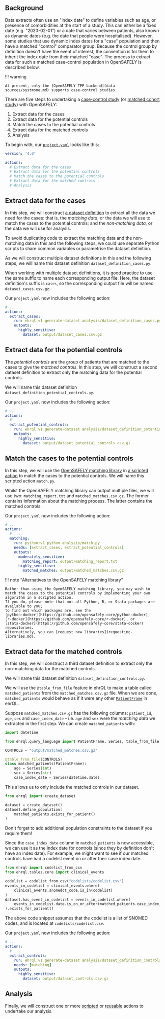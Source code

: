 ## Background

Data extracts often use an "index date" to define variables such as age, or presence of comorbidities at the start of a study.
This can either be a fixed date (e.g. "2020-02-01") or a date that varies between patients, also known as dynamic dates (e.g. the date that people were hospitalised).
However, some studies that use dynamic index dates for a "case" population and then have a matched "control" comparator group.
Because the control group by definition doesn't have the event of interest, the convention is for them to inherit the index date from their matched "case".
The process to extract data for such a matched case-control population in OpenSAFELY is described below.

!!! warning

    At present, only the [OpenSAFELY TPP backend](data-sources/systmone.md) supports case-control studies.

There are five steps to undertaking a [case-control study](https://en.wikipedia.org/wiki/Case%E2%80%93control_study) (or [matched cohort study](https://en.wikipedia.org/wiki/Nested_case%E2%80%93control_study)) with OpenSAFELY:

1. Extract data for the cases
2. Extract data for the potential controls
3. Match the cases to the potential controls
4. Extract data for the matched controls
5. Analysis

To begin with, our [`project.yaml`](actions-pipelines.md) looks like this:

```yaml
version: '4.0'

actions:
  # Extract data for the cases
  # Extract data for the potential controls
  # Match the cases to the potential controls
  # Extract data for the matched controls
  # Analysis
```

## Extract data for the cases

In this step, we will construct [a dataset definition](../ehrql/tutorial/building-a-dataset) to extract all the data we need for the cases:
that is, the *matching data*, or the data we will use to match the cases to the potential controls;
and the *non-matching data*, or the data we will use for analysis.

To avoid duplicating code to extract the matching data and the non-matching data in this and the following steps,
we could use separate Python scripts to share common variables or parametrise the dataset definition.

As we will construct multiple dataset definitions in this and the following steps,
we will name this dataset definition `dataset_definition_cases.py`.

When working with multiple dataset definitions, it is good practice to use the same suffix to name each corresponding output file.
Here, the dataset definition's suffix is `cases`, so the corresponding output file will be named `dataset_cases.csv.gz`.

Our `project.yaml` now includes the following action:

```yaml
# ...
actions:
  extract_cases:
    run: ehrql:v1 generate-dataset analysis/dataset_definition_cases.py --output output/dataset_cases.csv.gz
    outputs:
      highly_sensitive:
        dataset: output/dataset_cases.csv.gz
```

## Extract data for the potential controls

The *potential controls* are the group of patients that are matched to the cases to give the *matched controls*.
In this step, we will construct a second dataset definition to extract only the matching data for the potential controls.

We will name this dataset definition `dataset_definition_potential_controls.py`.


Our `project.yaml` now includes the following action:

```yaml
# ...
actions:
  # ...
  extract_potential_controls:
    run: ehrql:v1 generate-dataset analysis/dataset_definition_potential_controls.py --output output/dataset_potential_controls.csv.gz
    outputs:
      highly_sensitive:
        dataset: output/dataset_potential_controls.csv.gz
```

## Match the cases to the potential controls

In this step, we will use the [OpenSAFELY matching library](https://github.com/opensafely-core/matching#readme) in [a scripted action](actions-scripts.md) to match the cases to the potential controls.
We will name this scripted action `match.py`.

Whilst the OpenSAFELY matching library can output multiple files, we will use two: `matching_report.txt` and `matched_matches.csv.gz`.
The former contains information about the matching process.
The latter contains the matched controls.

Our `project.yaml` now includes the following action:

```yaml
# ...
actions:
  # ...
  matching:
    run: python:v1 python analysis/match.py
    needs: [extract_cases, extract_potential_controls]
    outputs:
      moderately_sensitive:
        matching_report: output/matching_report.txt
      highly_sensitive:
        matched_matches: output/matched_matches.csv.gz
```

!!! note "Alternatives to the OpenSAFELY matching library"

    Rather than using the OpenSAFELY matching library, you may wish to match the cases to the potential controls by implementing your own algorithm in a scripted action.
    If you do, please note that not all Python, R, or Stata packages are available to you;
    to find out which packages are, see the
    [python-docker](https://github.com/opensafely-core/python-docker),
    [r-docker](https://github.com/opensafely-core/r-docker), or
    [stata-docker](https://github.com/opensafely-core/stata-docker) repositories.
    Alternatively, you can [request new libraries](requesting-libraries.md).

## Extract data for the matched controls

In this step, we will construct a third dataset definition to extract only the non-matching data for the matched controls.

We will name this dataset definition `dataset_definition_controls.py`.

We will use the `@table_from_file` feature in ehrQL to make a table called `matched_patients` from the `matched_matches.csv.gz` file.
When we are done, `matched_patients` would behave as if it were any other
[`PatientFrame`](../ehrql/reference/language/#PatientFrame)
in ehrQL.

Suppose `matched_matches.csv.gz` has the following columns: `patient_id`, `age`, `sex` and `case_index_date` -
i.e. `age` and `sex` were the *matching data* we extracted in the first step.
We can create `matched_patients` with:
```python
import datetime

from ehrql.query_language import PatientFrame, Series, table_from_file

CONTROLS = "output/matched_matches.csv.gz"

@table_from_file(CONTROLS)
class matched_patients(PatientFrame):
    age = Series(int)
    sex = Series(str)
    case_index_date = Series(datetime.date)
```

This allows us to only include the matched controls in our dataset.
```python
from ehrql import create_dataset

dataset = create_dataset()
dataset.define_population(
    matched_patients.exists_for_patient()
)
```
Don't forget to add additional population constraints to the dataset if you require them!

Since the `case_index_date` column in `matched_patients` is now accessible,
we can use it as the index date for controls (since they by definition don't have an index date).
For example, we might want to see if our matched controls have had a codelist event on or after their case index date.
```python
from ehrql import codelist_from_csv
from ehrql.tables.core import clinical_events

codelist = codelist_from_csv("codelists/codelist.csv")
events_in_codelist = clinical_events.where(
    clinical_events.snomedct_code.is_in(codelist)
)
dataset.has_event_in_codelist = events_in_codelist.where(
    events_in_codelist.date.is_on_or_after(matched_patients.case_index_date)
).exists_for_patient()
```
The above code snippet assumes that the codelist is a list of SNOMED codes, and is located at `codelists/codelist.csv`.

Our `project.yaml` now includes the following action:

```yaml
# ...
actions:
  # ...
  extract_controls:
    run: ehrql:v1 generate-dataset analysis/dataset_definition_controls.py --output output/dataset_controls.csv.gz
    needs: [matching]
    outputs:
      highly_sensitive:
        dataset: output/dataset_controls.csv.gz
```

## Analysis

Finally, we will construct one or more [scripted](actions-scripts.md) or [reusable](actions-reusable.md) actions to undertake our analysis.
